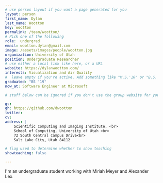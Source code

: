 ```yaml
---
# use person layout if you want a page generated for you
layout: person
first_name: Dylan
last_name: Wootton
key: wootton
permalink: /team/wootton/
# Pick one of the following
role:  undergrad 
email: wootton.dylan@gmail.com
image: /assets/images/people/wootton.jpg
organization: University of Utah
position: Undergraduate Researcher
# use either a local link like here, or a URL
website: https://dylanwootton.com/
interests: Visualization and Air Quality
#  leave empty if you're active. Add something like "M.S.'16" or "B.S.'17" if you got a degree while at VDL. Add "N" if you left VDS before you got a degree.
graduated: "BS '19"
now_at: Software Engineer at Microsoft

# stuff below can be ignored if you don't use the group website for your private website

gs: 
gh: https://github.com/dwootton
twitter: 
cv: 
address: |
    Scientific Computing and Imaging Institute, <br>
    School of Computing, University of Utah <br>
    72 South Central Campus Drive<br>
    Salt Lake City, Utah 84112

# flag used to determine whether to show teaching
showteaching: false

---
```


I'm an undergraduate student working with Miriah Meyer and Alexander Lex.